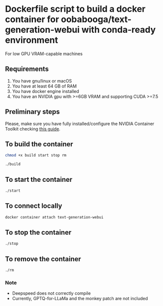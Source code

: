 # Dockerfile script to build a docker container for oobabooga/text-generation-webui with conda-ready environment  
For low GPU VRAM-capable machines

## Requirements

1. You have gnu/linux or macOS
2. You have at least 64 GB of RAM
3. You have docker engine installed
4. You have an NVIDIA gpu with >=6GB VRAM and supporting CUDA >=7.5

## Preliminary steps

Please, make sure you have fully installed/configure the NVIDIA Container Toolkit checking [this guide](https://docs.nvidia.com/datacenter/cloud-native/container-toolkit/install-guide.html).

## To build the container 

```bash
chmod +x build start stop rm
```

```bash
./build
```

## To start the container 

```bash
./start
```

## To connect locally

```bash
docker container attach text-generation-webui
```

## To stop the container 

```bash
./stop
```

## To remove the container 

```bash
./rm
```

### Note

* Deepspeed does not correctly compile
* Currently, GPTQ-for-LLaMa and the monkey patch are not included
